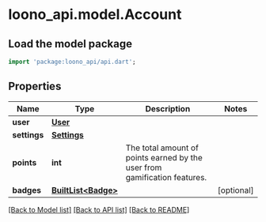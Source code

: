 # loono_api.model.Account

## Load the model package
```dart
import 'package:loono_api/api.dart';
```

## Properties
Name | Type | Description | Notes
------------ | ------------- | ------------- | -------------
**user** | [**User**](User.md) |  | 
**settings** | [**Settings**](Settings.md) |  | 
**points** | **int** | The total amount of points earned by the user from gamification features. | 
**badges** | [**BuiltList&lt;Badge&gt;**](Badge.md) |  | [optional] 

[[Back to Model list]](../README.md#documentation-for-models) [[Back to API list]](../README.md#documentation-for-api-endpoints) [[Back to README]](../README.md)


